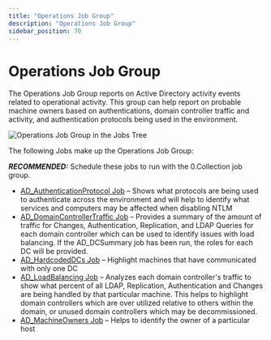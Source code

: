 ```yaml
---
title: "Operations Job Group"
description: "Operations Job Group"
sidebar_position: 70
---
```


# Operations Job Group

The Operations Job Group reports on Active Directory activity events related to operational
activity. This group can help report on probable machine owners based on authentications, domain
controller traffic and activity, and authentication protocols being used in the environment.

![Operations Job Group in the Jobs Tree](/img/product_docs/accessanalyzer/12.0/solutions/activedirectory/activity/operations/jobstree.webp)

The following Jobs make up the Operations Job Group:

**_RECOMMENDED:_** Schedule these jobs to run with the 0.Collection job group.

- [AD_AuthenticationProtocol Job](/docs/accessanalyzer/12.0/solutions/activedirectory/activity/operations/ad_authenticationprotocol.md) – Shows what protocols are being
  used to authenticate across the environment and will help to identify what services and computers
  may be affected when disabling NTLM
- [AD_DomainControllerTraffic Job](/docs/accessanalyzer/12.0/solutions/activedirectory/activity/operations/ad_domaincontrollertraffic.md) – Provides a summary of the amount
  of traffic for Changes, Authentication, Replication, and LDAP Queries for each domain controller
  which can be used to identify issues with load balancing. If the AD_DCSummary job has been run,
  the roles for each DC will be provided.
- [AD_HardcodedDCs Job](/docs/accessanalyzer/12.0/solutions/activedirectory/activity/operations/ad_hardcodeddcs.md) – Highlight machines that have communicated with only
  one DC
- [AD_LoadBalancing Job](/docs/accessanalyzer/12.0/solutions/activedirectory/activity/operations/ad_loadbalancing.md) – Analyzes each domain controller's traffic to show
  what percent of all LDAP, Replication, Authentication and Changes are being handled by that
  particular machine. This helps to highlight domain controllers which are over utilized relative to
  others within the domain, or unused domain controllers which may be decommissioned.
- [AD_MachineOwners Job](/docs/accessanalyzer/12.0/solutions/activedirectory/activity/operations/ad_machineowners.md) – Helps to identify the owner of a particular host
